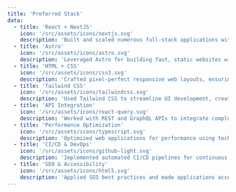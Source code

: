 ```yaml
---
title: 'Preferred Stack'
data:
  - title: 'React + NextJS'
    icon: '/src/assets/icons/nextjs.svg'
    description: 'Built and scaled numerous full-stack applications with React and Next.js. Expertise in SSR, dynamic routing, and API integration. Ensured optimal performance and SEO for large-scale projects.'
  - title: 'Astro'
    icon: '/src/assets/icons/astro.svg'
    description: 'Leveraged Astro for building fast, static websites with excellent performance and SEO, optimizing content delivery across various platforms.'
  - title: 'HTML + CSS'
    icon: '/src/assets/icons/css3.svg'
    description: 'Crafted pixel-perfect responsive web layouts, ensuring a flawless user experience across devices and browsers. Mastery of semantic HTML and advanced CSS techniques like Flexbox and Grid.'
  - title: 'Tailwind CSS'
    icon: '/src/assets/icons/tailwindcss.svg'
    description: 'Used Tailwind CSS to streamline UI development, creating highly customizable and responsive designs quickly. Familiar with Tailwind’s utility-first approach and theming capabilities.'
  - title: 'API Integration'
    icon: '/src/assets/icons/react-query.svg'
    description: 'Worked with REST and GraphQL APIs to integrate complex services into applications, ensuring smooth data flow and seamless user interactions.'
  - title: 'Performance Optimization'
    icon: '/src/assets/icons/typescript.svg'
    description: 'Optimized web applications for performance using techniques such as lazy loading, code splitting, and efficient state management to ensure smooth and fast user experiences.'
  - title: 'CI/CD & DevOps'
    icon: '/src/assets/icons/github-light.svg'
    description: 'Implemented automated CI/CD pipelines for continuous integration and deployment using GitHub Actions, CircleCI, and Docker for a smoother development process.'
  - title: 'SEO & Accessibility'
    icon: '/src/assets/icons/html5.svg'
    description: 'Applied SEO best practices and made applications accessible by following WCAG guidelines, ensuring inclusive user experiences while improving search engine rankings.'
---
```

